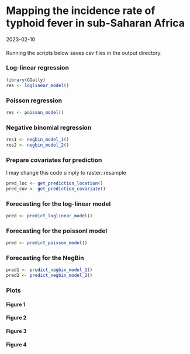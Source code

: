 Mapping the incidence rate of typhoid fever in sub-Saharan Africa
================
2023-02-10

#### 

Running the scripts below saves csv files in the output directory.

### Log-linear regression

``` r
library(GGally)
res <- loglinear_model()
```

### Poisson regression

``` r
res <- poisson_model()
```

### Negative binomial regression

``` r
res1 <- negbin_model_1()
res2 <- negbin_model_2()
```

### Prepare covariates for prediction

I may change this code simply to raster::resample

``` r
pred_loc <- get_prediction_location()
pred_cov <- get_prediction_covariate()
```

### Forecasting for the log-linear model

``` r
pred <- predict_loglinear_model()
```

### Forecasting for the poissonl model

``` r
pred <- predict_poisson_model()
```

### Forecasting for the NegBin

``` r
pred1 <- predict_negbin_model_1()
pred2 <- predict_negbin_model_2()
```

### Plots

#### Figure 1

#### Figure 2

#### Figure 3

#### Figure 4
